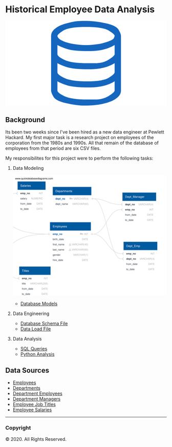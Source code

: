 # Historical Employee Data Analysis 

![sql.png](images/sql.png)

## Background

Its been two weeks since I've been hired as a new data engineer at Pewlett Hackard. My first major task is a research project on employees of the corporation from the 1980s and 1990s. All that remain of the database of employees from that period are six CSV files.

My responsibilites for this project were to perform the following tasks:

1. Data Modeling

   ![ERD Diagram](EmployeeSQL/db_models.svg)

   * [Database Models](EmployeeSQL/data/db_models.pdf)

2. Data Engineering

   * [Database Schema File](EmployeeSQL/schema.sql)
   * [Data Load File](EmployeeSQL/data/load_data.sql)

3. Data Analysis

    * [SQL Queries](EmployeeSQL/query.sql)
    * [Python Analysis](EmployeeSQL/bonus.ipynb)

## Data Sources
* [Employees](EmployeeSQL/data/employees.csv)
* [Departments](EmployeeSQL/data/departments.csv)
* [Department Employees](EmployeeSQL/data/dept_emp.csv)
* [Department Managers](EmployeeSQL/data/dept_manager.csv)
* [Employee Job Titles](EmployeeSQL/data/titles.csv)
* [Employee Salaries](EmployeeSQL/data/salaries.csv)
---
### Copyright

© 2020. All Rights Reserved.
